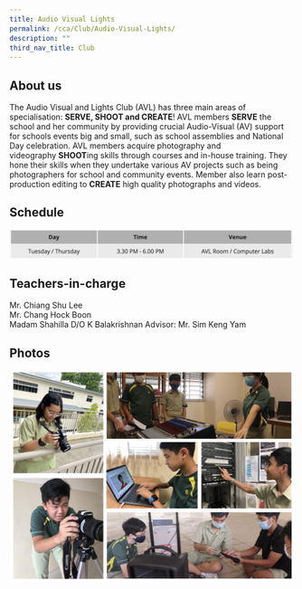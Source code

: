 ```yaml
---
title: Audio Visual Lights
permalink: /cca/Club/Audio-Visual-Lights/
description: ""
third_nav_title: Club
---
```

About us
--------

The Audio Visual and Lights Club (AVL) has three main areas of specialisation: **SERVE, SHOOT and CREATE**! AVL members **SERVE** the school and her community by providing crucial Audio-Visual (AV) support for schools events big and small, such as school assemblies and National Day celebration. AVL members acquire photography and videography **SHOOT**ing skills through courses and in-house training. They hone their skills when they undertake various AV projects such as being photographers for school and community events. Member also learn post-production editing to **CREATE** high quality photographs and videos.   
  

Schedule
--------

![](/images/avl.png)

Teachers-in-charge
------------------

Mr. Chiang Shu Lee  
Mr. Chang Hock Boon  
Madam Shahilla D/O K Balakrishnan Advisor: Mr. Sim Keng Yam  
  

Photos
------

![](/images/avl2.png)